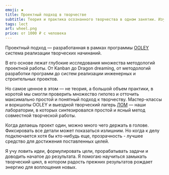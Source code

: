 ```yaml
---
emoji: ✺
title: Проектный подход в творчестве
subtitle: Теория и практика осознанного творчества в одном занятии. Изучаем этапы проекта и продвигаемся насколько сможем вперед. По итогу участник получает глубоко проработанный поэтапный план реализации одного или нескольких собственных проектов.
tags: lect
art: wheel.png
price: от 1000 ₽ с человека
---
```


Проектный подход — разработанная в рамках программы [OOLEY](https://www.ooley.ru) система реализации творческих начинаний. 

В его основе лежат глубокие исследования множества методологий проектной работы. От Kanban до Dragon dreaming, от методологий разработки программ до систем реализации инженерных и строительных проектов.

Но самое ценное в этом — не теория, а большой объем практики, в коротой мы смогли проверить множество гипотез и отточить максимально простой и понятный подход к творчеству. Мастер-классы и воркшопы OOLEY и выездной творческий лагерь [ЛОМ](https://lom.camp) — наши лаборатории, в которых синтезировался простой и ясный метод совместной творческой работы.

Когда делаешь проект один, можно много чего держать в голове. Фиксировать все детали может показаться излишним. Но когда к делу подключается хотя бы кто-нибудь еще, прозрачность - лучшее средство для достижения поставленных целей.

Я учу ловить идеи, формулировать цели, прорабатывать задачи и доводить начатое до результата. Я помогаю научиться замыкать творческий цикл, в котором радость прежних результатов рождает энергию для воплощения новых. 